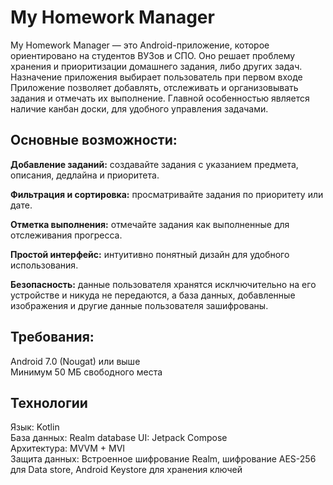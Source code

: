# My Homework Manager

My Homework Manager — это Android-приложение, которое ориентировано на студентов ВУЗов и СПО. Оно решает проблему хранения и приоритизации домашнего задания, либо других задач. Назначение приложения выбирает пользователь при первом входе
Приложение позволяет добавлять, отслеживать и организовывать задания и отмечать их выполнение. Главной особенностью является наличие канбан доски, для удобного управления задачами.

## Основные возможности:

**Добавление заданий:** cоздавайте задания с указанием предмета, описания, дедлайна и приоритета.

**Фильтрация и сортировка:** просматривайте задания по приоритету или дате.

**Отметка выполнения:** отмечайте задания как выполненные для отслеживания прогресса.

**Простой интерфейс:** интуитивно понятный дизайн для удобного использования.

**Безопасность:** данные пользователя хранятся исклчючительно на его устройстве и никуда не передаются, а база данных, добавленные изображения и другие данные пользователя зашифрованы.

## Требования:
Android 7.0 (Nougat) или выше  
Минимум 50 МБ свободного места

## Технологии
Язык: Kotlin  
База данных: Realm database
UI: Jetpack Compose  
Архитектура: MVVM + MVI  
Защита данных: Встроенное шифрование Realm, шифрование AES-256 для Data store, Android Keystore для хранения ключей

